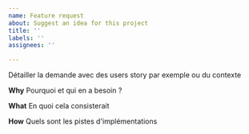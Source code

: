 ```yaml
---
name: Feature request
about: Suggest an idea for this project
title: ''
labels: ''
assignees: ''

---
```


Détailler la demande avec des users story par exemple ou du contexte

**Why**
Pourquoi et qui en a besoin ?

**What**
En quoi cela consisterait

**How**
Quels sont les pistes d'implémentations
